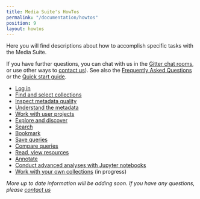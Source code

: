 ```yaml
---
title: Media Suite's HowTos
permalink: "/documentation/howtos"
position: 9
layout: howtos
---
```


Here you will find descriptions about how to accomplish specific tasks with the Media Suite. 

If you have further questions, you can chat with us in the [Gitter chat rooms](http://mediasuite.clariah.nl/documentation/forum), or use other ways to [contact us](http://mediasuite.clariah.nl/contact)). See also the [Frequently Asked Questions](http://mediasuite.clariah.nl/documentation/faq) or the [Quick start guide](http://mediasuite.clariah.nl/documentation/quick-start-guide).



- [Log in](https://mediasuite.clariah.nl/documentation/howtos/login)
- [Find and select collections](https://mediasuite.clariah.nl/documentation/howtos/data)
- [Inspect metadata quality](<http://mediasuite.clariah.nl/documentation/howtos/collection-inspector>)
- [Understand the metadata](https://mediasuite.clariah.nl/documentation/howtos/collection-inspector)
- [Work with user projects](https://mediasuite.clariah.nl/documentation/howtos/user-projects)
- [Explore and discover](https://mediasuite.clariah.nl/documentation/howtos/exploratory-search)
- [Search](https://mediasuite.clariah.nl/documentation/howtos/single-search)
- [Bookmark](https://mediasuite.clariah.nl/documentation/howtos/bookmark)
- [Save queries](https://mediasuite.clariah.nl/documentation/howtos/save-queries)
- [Compare queries](https://mediasuite.clariah.nl/documentation/howtos/query-comparison)
- [Read, view resources](https://mediasuite.clariah.nl/documentation/howtos/resource-viewer)
- [Annotate](https://mediasuite.clariah.nl/documentation/howtos/annotate)
- [Conduct advanced analyses with Jupyter notebooks](https://mediasuite.clariah.nl/documentation/howtos/jupyter-notebooks)
- [Work with your own collections](https://mediasuite.clariah.nl/documentation/howtos/user-collections) (in progress)



*More up to date information will be adding soon. If you have any questions, please [contact us]( https://mediasuite.clariah.nl/contact )*